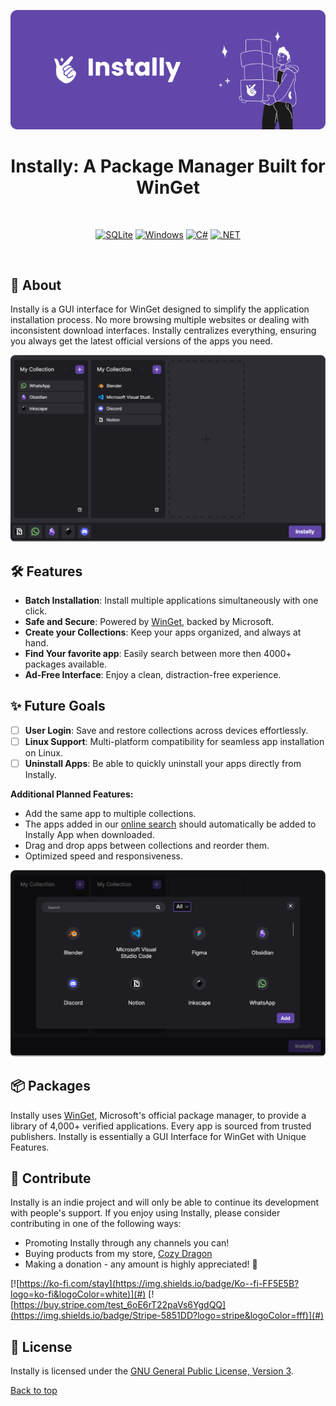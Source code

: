 <a name="top"></a>
<div align="center">
  <a href="https://www.instally.app">
    <img src="./InstallyApp/Assets/Images/instally-banner.png" alt="Instally Banner">
  </a>
  <h1>Instally: A Package Manager Built for WinGet</h1>
  <br>

  [![SQLite](https://img.shields.io/badge/SQLite-%2307405e.svg?logo=sqlite&logoColor=white)](#)
  [![Windows](https://custom-icon-badges.demolab.com/badge/Windows-0078D6?logo=windows11&logoColor=white)](#)
  [![C#](https://custom-icon-badges.demolab.com/badge/C%23-%23239120.svg?logo=cshrp&logoColor=white)](#)
  [![.NET](https://img.shields.io/badge/.NET-512BD4?logo=dotnet&logoColor=fff)](#)

  <br>
</div>

## 📖 About

Instally is a GUI interface for WinGet designed to simplify the application installation process. No more browsing multiple websites or dealing with inconsistent download interfaces. Instally centralizes everything, ensuring you always get the latest official versions of the apps you need.

<div align="center">
  <a href="https://www.instally.app">
    <img src="./InstallyApp/Assets/Images/instally-main-window.png" alt="Instally Banner">
  </a>
</div>

## 🛠️ Features

- **Batch Installation**: Install multiple applications simultaneously with one click.
- **Safe and Secure**: Powered by [WinGet](https://github.com/microsoft/winget-cli), backed by Microsoft. 
- **Create your Collections**: Keep your apps organized, and always at hand.
- **Find Your favorite app**: Easily search between more then 4000+ packages available.
- **Ad-Free Interface**: Enjoy a clean, distraction-free experience.

## ✨ Future Goals

- [ ] **User Login**: Save and restore collections across devices effortlessly.
- [ ] **Linux Support**: Multi-platform compatibility for seamless app installation on Linux.
- [ ] **Uninstall Apps**: Be able to quickly uninstall your apps directly from Instally.

**Additional Planned Features:**
- Add the same app to multiple collections.
- The apps added in our [online search](https://instally.app/search) should automatically be added to Instally App when downloaded.
- Drag and drop apps between collections and reorder them.
- Optimized speed and responsiveness.

<div align="center">
  <a href="https://www.instally.app">
    <img src="./InstallyApp/Assets/Images/instally-search.png" alt="Instally Banner">
  </a>
</div>

## 📦 Packages

Instally uses [WinGet](https://github.com/microsoft/winget-cli), Microsoft's official package manager, to provide a library of 4,000+ verified applications. Every app is sourced from trusted publishers. Instally is essentially a GUI Interface for WinGet with Unique Features.


## 💜 Contribute

Instally is an indie project and will only be able to continue its development with people's support. If you enjoy using Instally, please consider contributing in one of the following ways:


- Promoting Instally through any channels you can!
- Buying products from my store, [Cozy Dragon](https://www.cozydragon.shop/#!/)
- Making a donation - any amount is highly appreciated! 💜

 [![https://ko-fi.com/stay](https://img.shields.io/badge/Ko--fi-FF5E5B?logo=ko-fi&logoColor=white)](#) [![https://buy.stripe.com/test_6oE6rT22paVs6YgdQQ](https://img.shields.io/badge/Stripe-5851DD?logo=stripe&logoColor=fff)](#)


## 📜 License

Instally is licensed under the [GNU General Public License, Version 3](https://www.gnu.org/licenses/gpl-3.0.en.html).


[Back to top](#top)
